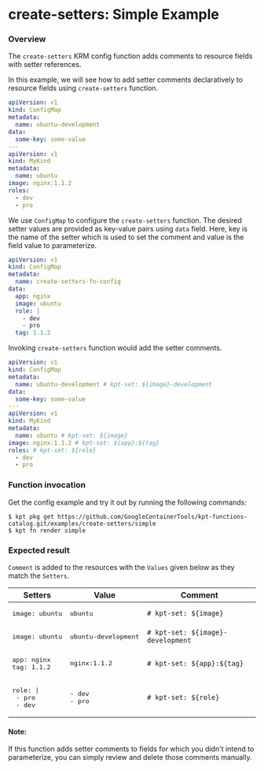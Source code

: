 # create-setters: Simple Example

### Overview

The `create-setters` KRM config function adds comments to resource fields
with setter references.

In this example, we will see how to add setter comments declaratively to
resource fields using `create-setters` function.

```yaml
apiVersion: v1
kind: ConfigMap
metadata:
  name: ubuntu-development
data:
  some-key: some-value
---
apiVersion: v1
kind: MyKind
metadata:
  name: ubuntu
image: nginx:1.1.2
roles:
  - dev
  - pro
```

We use `ConfigMap` to configure the `create-setters` function.
The desired setter values are provided as key-value pairs using `data` field.
Here, key is the name of the setter which is used to set the comment and value
is the field value to parameterize.

```yaml
apiVersion: v1
kind: ConfigMap
metadata:
  name: create-setters-fn-config
data:
  app: nginx
  image: ubuntu
  role: |
    - dev
    - pro
  tag: 1.1.2
```

Invoking `create-setters` function would add the setter comments.

```yaml
apiVersion: v1
kind: ConfigMap
metadata:
  name: ubuntu-development # kpt-set: ${image}-development
data:
  some-key: some-value
---
apiVersion: v1
kind: MyKind
metadata:
  name: ubuntu # kpt-set: ${image}
image: nginx:1.1.2 # kpt-set: ${app}:${tag}
roles: # kpt-set: ${role}
  - dev
  - pro
```

### Function invocation

Get the config example and try it out by running the following commands:

```shell
$ kpt pkg get https://github.com/GoogleContainerTools/kpt-functions-catalog.git/examples/create-setters/simple
$ kpt fn render simple
```

### Expected result

`Comment` is added to the resources with the `Values` given below as they match the `Setters`.

| Setters                                    | Value                        | Comment                               |
|--------------------------------------------|------------------------------|---------------------------------------|
| <pre>image: ubuntu</pre>                   | <pre>ubuntu</pre>            | ```# kpt-set: ${image}```             |
| <pre>image: ubuntu</pre>                   | <pre>ubuntu-development</pre>| ```# kpt-set: ${image}-development``` |
|<pre>app: nginx<br>tag: 1.1.2</pre>         | <pre>nginx:1.1.2</pre>       | ```# kpt-set: ${app}:${tag}```        |
| <pre>role: \|<br>  - pro<br/>  - dev</pre> |<pre>- dev<br/>- pro</pre>    | ```# kpt-set: ${role}```              |

#### Note:

If this function adds setter comments to fields for which you didn't intend to parameterize,
you can simply review and delete those comments manually.